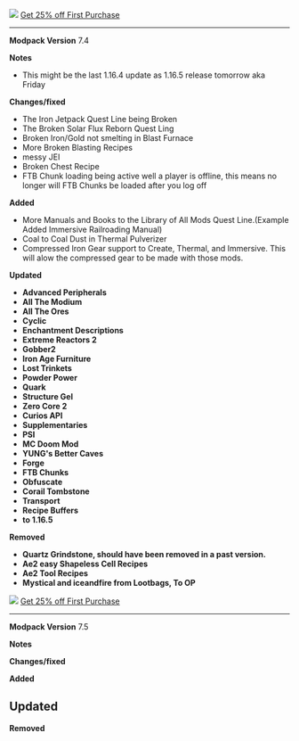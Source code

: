 ![](https://www.bisecthosting.com/images/CF/Monumental_Experience/BH_ME_PromoCard.png "")
[Get 25% off First Purchase](https://bisecthosting.com/BedrockLegends "")


---------------------------------------------------------------------------------------------

**Modpack Version**
7.4

**Notes**
- This might be the last 1.16.4 update as 1.16.5 release tomorrow aka Friday

**Changes/fixed**
- The Iron Jetpack Quest Line being Broken
- The Broken Solar Flux Reborn Quest Ling
- Broken Iron/Gold not smelting in Blast Furnace
- More Broken Blasting Recipes
- messy JEI
- Broken Chest Recipe
- FTB Chunk loading being active well a player is offline, this means no longer will FTB Chunks be loaded after you log off

**Added**
- More Manuals and Books to the Library of All Mods Quest Line.(Example Added Immersive Railroading Manual)
- Coal to Coal Dust in Thermal Pulverizer 
- Compressed Iron Gear support to Create, Thermal, and Immersive. This will alow the compressed gear to be made with those mods.


**Updated**
- **Advanced Peripherals**
- **All The Modium**
- **All The Ores**
- **Cyclic**
- **Enchantment Descriptions**
- **Extreme Reactors 2**
- **Gobber2**
- **Iron Age Furniture**
- **Lost Trinkets**
- **Powder Power**
- **Quark**
- **Structure Gel**
- **Zero Core 2**
- **Curios API**
- **Supplementaries**
- **PSI**
- **MC Doom Mod**
- **YUNG's Better Caves**
- **Forge**
- **FTB Chunks**
- **Obfuscate**
- **Corail Tombstone**
- **Transport**
- **Recipe Buffers**
- **to 1.16.5**

**Removed**
- **Quartz Grindstone, should have been removed in a past version.**
- **Ae2 easy Shapeless Cell Recipes**
- **Ae2 Tool Recipes**
- **Mystical and iceandfire from Lootbags, To OP**


![](https://www.bisecthosting.com/images/CF/Monumental_Experience/BH_ME_PromoCard.png "")
[Get 25% off First Purchase](https://bisecthosting.com/BedrockLegends "")


---------------------------------------------------------------------------------------------

**Modpack Version**
7.5

**Notes**

**Changes/fixed**


**Added**


**Updated**
- 

**Removed**
